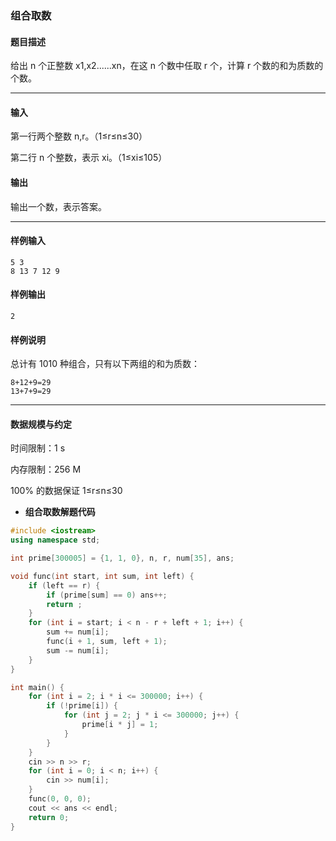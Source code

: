 ### 组合取数

#### 题目描述

 给出 n 个正整数 x1,x2......xn，在这 n 个数中任取 r 个，计算 r 个数的和为质数的个数。

------

#### 输入

 第一行两个整数 n,r。（1≤r≤n≤30）

 第二行 n 个整数，表示 xi。（1≤xi≤105）

#### 输出

 输出一个数，表示答案。

------

#### 样例输入

```
5 3
8 13 7 12 9
```

#### 样例输出

```
2
```

#### 样例说明

 总计有 1010 种组合，只有以下两组的和为质数：

```
8+12+9=29
13+7+9=29
```

------

#### 数据规模与约定

 时间限制：1 s

 内存限制：256 M

 100% 的数据保证 1≤r≤n≤30



- **组合取数解题代码**

```c++
#include <iostream>
using namespace std;

int prime[300005] = {1, 1, 0}, n, r, num[35], ans;

void func(int start, int sum, int left) {
	if (left == r) {
		if (prime[sum] == 0) ans++;
		return ;
	}
	for (int i = start; i < n - r + left + 1; i++) {
		sum += num[i];
		func(i + 1, sum, left + 1);
		sum -= num[i];
	}
}

int main() {
	for (int i = 2; i * i <= 300000; i++) {
		if (!prime[i]) {
			for (int j = 2; j * i <= 300000; j++) {
				prime[i * j] = 1;
			}
		}
	}
	cin >> n >> r;
	for (int i = 0; i < n; i++) {
		cin >> num[i];
	}
	func(0, 0, 0);
	cout << ans << endl;
	return 0; 
}
```

